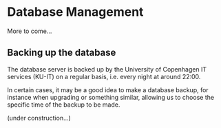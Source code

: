 # Database Management

More to come... 

## Backing up the database

The database server is backed up by the University of Copenhagen IT services (KU-IT) on a regular basis, i.e. every night at around 22:00. 

In certain cases, it may be a good idea to make a database backup, for instance when upgrading or something similar, allowing us to choose the specific time of the backup to be made. 

(under construction...)
